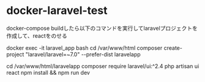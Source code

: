 # docker-laravel-test

docker-compose buildしたら以下のコマンドを実行してlaravelプロジェクトを作成して、reactをのせる

docker exec -it laravel_app bash
cd /var/www/html
composer create-project "laravel/laravel=~7.0" --prefer-dist laravelapp

cd /var/www/html/laravelapp
composer require laravel/ui:^2.4
php artisan ui react
npm install && npm run dev